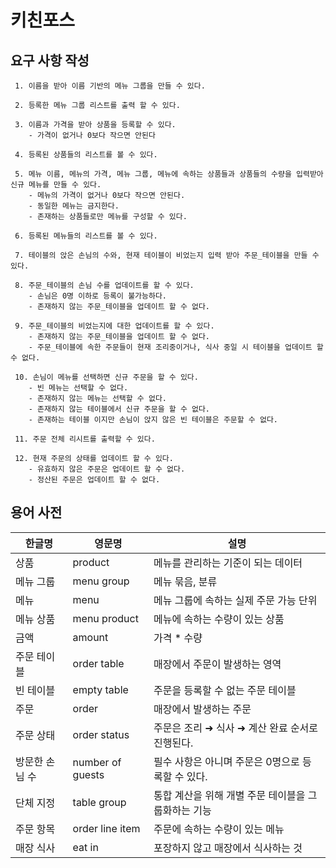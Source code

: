 # 키친포스

## 요구 사항 작성

```
 1. 이름을 받아 이름 기반의 메뉴 그룹을 만들 수 있다.
 
 2. 등록한 메뉴 그룹 리스트를 출력 할 수 있다.
 
 3. 이름과 가격을 받아 상품을 등록할 수 있다.
    - 가격이 없거나 0보다 작으면 안된다
 
 4. 등록된 상품들의 리스트를 볼 수 있다.   
 
 5. 메뉴 이름, 메뉴의 가격, 메뉴 그룹, 메뉴에 속하는 상품들과 상품들의 수량을 입력받아 신규 메뉴를 만들 수 있다.
    - 메뉴의 가격이 없거나 0보다 작으면 안된다.
    - 동일한 메뉴는 금지한다.
    - 존재하는 상품들로만 메뉴를 구성할 수 있다.
 
 6. 등록된 메뉴들의 리스트를 볼 수 있다.
 
 7. 테이블의 앉은 손님의 수와, 현재 테이블이 비었는지 입력 받아 주문_테이블을 만들 수 있다.
 
 8. 주문_테이블의 손님 수를 업데이트를 할 수 있다.
    - 손님은 0명 이하로 등록이 불가능하다.
    - 존재하지 않는 주문_테이블을 업데이트 할 수 없다.
 
 9. 주문_테이블의 비었는지에 대한 업데이트를 할 수 있다. 
    - 존재하지 않는 주문_테이블을 업데이트 할 수 없다.
    - 주문_테이블에 속한 주문들이 현재 조리중이거나, 식사 중일 시 테이블을 업데이트 할 수 없다.
 
 10. 손님이 메뉴를 선택하면 신규 주문을 할 수 있다.
    - 빈 메뉴는 선택할 수 없다.
    - 존재하지 않는 메뉴는 선택할 수 없다.
    - 존재하지 않는 테이블에서 신규 주문을 할 수 없다.
    - 존재하는 테이블 이지만 손님이 앉지 않은 빈 테이블은 주문할 수 없다.
 
 11. 주문 전체 리시트를 출력할 수 있다.
 
 12. 현재 주문의 상태를 업데이트 할 수 있다.
    - 유효하지 않은 주문은 업데이트 할 수 없다.
    - 정산된 주문은 업데이트 할 수 없다.
```

## 용어 사전

| 한글명 | 영문명 | 설명 |
| --- | --- | --- |
| 상품 | product | 메뉴를 관리하는 기준이 되는 데이터 |
| 메뉴 그룹 | menu group | 메뉴 묶음, 분류 |
| 메뉴 | menu | 메뉴 그룹에 속하는 실제 주문 가능 단위 |
| 메뉴 상품 | menu product | 메뉴에 속하는 수량이 있는 상품 |
| 금액 | amount | 가격 * 수량 |
| 주문 테이블 | order table | 매장에서 주문이 발생하는 영역 |
| 빈 테이블 | empty table | 주문을 등록할 수 없는 주문 테이블 |
| 주문 | order | 매장에서 발생하는 주문 |
| 주문 상태 | order status | 주문은 조리 ➜ 식사 ➜ 계산 완료 순서로 진행된다. |
| 방문한 손님 수 | number of guests | 필수 사항은 아니며 주문은 0명으로 등록할 수 있다. |
| 단체 지정 | table group | 통합 계산을 위해 개별 주문 테이블을 그룹화하는 기능 |
| 주문 항목 | order line item | 주문에 속하는 수량이 있는 메뉴 |
| 매장 식사 | eat in | 포장하지 않고 매장에서 식사하는 것 |
